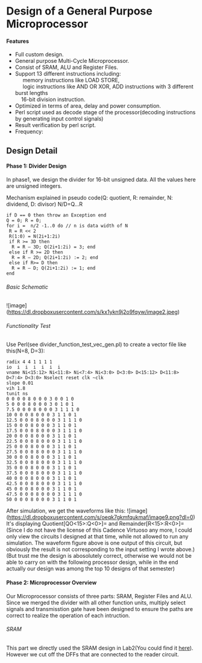 Design of a General Purpose Microprocessor
===================================
#### Features
- Full custom design.&nbsp;<br />
- General purpose Multi-Cycle Microprocessor.&nbsp;<br />
- Consist of SRAM, ALU and Register Files.&nbsp;<br />
- Support 13 different instructions including:&nbsp;<br />
&nbsp; &nbsp; &nbsp;memory instructions like LOAD STORE,&nbsp;<br />
&nbsp; &nbsp; &nbsp;logic instructions like AND OR XOR, ADD instructions with 3 different burst lengths<br />
&nbsp; &nbsp; 16-bit division instruction. &nbsp;<br />
- Optimized in terms of area, delay and power consumption. &nbsp;<br />
- Perl script used as decode stage of the processor(decoding instructions by generating input control signals)<br />
- Result verification by perl script.<br />
- Frequency:<br />
 


## Design Detail


#### Phase 1: Divider Design
In phase1, we design the divider for 16-bit unsigned data.  All the values here are unsigned integers.<br />

Mechanism explained in pseudo code(Q: quotient, R: remainder, N: dividend, D: divisor) N/D=Q...R
```
if D == 0 then throw an Exception end
Q = 0; R = 0;
for i =  n/2 -1..0 do // n is data width of N
 R = R << 2 
 R(1:0) = N(2i+1:2i) 
 if R >= 3D then
  R = R – 3D; Q(2i+1:2i) = 3; end
 else if R >= 2D then
  R = R – 2D; Q(2i+1:2i) := 2; end
 else if R>= D then
  R = R – D; Q(2i+1:2i) := 1; end
end
```
###### Basic Schematic
![image] (https://dl.dropboxusercontent.com/s/kx1ykn9j2o9fqyw/image2.jpeg)

###### Functionality Test

Use Perl(see divider_function_test_vec_gen.pl) to create a vector file like this(N=8, D=3):
```
radix 4 4 1 1 1 1 
io  i  i  i  i  i  i 
vname Ni<15:12> Ni<11:8> Ni<7:4> Ni<3:0> D<3:0> D<15:12> D<11:8> D<7:4> D<3:0> Nselect reset clk ~clk
slope 0.01
vih 1.8
tunit ns
0 0 0 0 8 0 0 0 3 0 0 1 0
5 0 0 0 8 0 0 0 3 0 1 0 1
7.5 0 0 0 8 0 0 0 3 1 1 1 0
10 0 0 0 8 0 0 0 3 1 1 0 1
12.5 0 0 0 8 0 0 0 3 1 1 1 0
15 0 0 0 8 0 0 0 3 1 1 0 1
17.5 0 0 0 8 0 0 0 3 1 1 1 0
20 0 0 0 8 0 0 0 3 1 1 0 1
22.5 0 0 0 8 0 0 0 3 1 1 1 0
25 0 0 0 8 0 0 0 3 1 1 0 1
27.5 0 0 0 8 0 0 0 3 1 1 1 0
30 0 0 0 8 0 0 0 3 1 1 0 1
32.5 0 0 0 8 0 0 0 3 1 1 1 0
35 0 0 0 8 0 0 0 3 1 1 0 1
37.5 0 0 0 8 0 0 0 3 1 1 1 0
40 0 0 0 8 0 0 0 3 1 1 0 1
42.5 0 0 0 8 0 0 0 3 1 1 1 0
45 0 0 0 8 0 0 0 3 1 1 0 1
47.5 0 0 0 8 0 0 0 3 1 1 1 0
50 0 0 0 8 0 0 0 3 1 1 0 1
```
After simulation, we get the waveforms like this:
![image] (https://dl.dropboxusercontent.com/s/oeqk7gkmfqukmaf/image9.png?dl=0)
It's displaying Quotient[QO<15>:Q<0>]= and Remainder[R<15>:R<0>]=<br />
(Since I do not have the license of this Cadence Virtuoso any more, I could only view the circuits I designed at that time, while not allowed to run any simulation. The waveform figure above is one output of this circuit, but obviously the result is not corresponding to the input setting I wrote above.)<br />
(But trust me the design is abosolutely correct, otherwise we would not be able to carry on with the following processor design, while in the end actually our design was among the top 10 designs of that semester)

#### Phase 2: Microprocessor Overview

Our Microprocessor consists of three parts: SRAM, Register Files and ALU. Since we merged the divider with all other function units, multiply select signals and transmisstion gate have been designed to ensure the paths are correct to realize the operation of each intruction.

###### SRAM

This part we directly used the SRAM design in Lab2(You could find it [here](http://www.dushibaiyu.com)). However we cut off the DFFs that are connected to the reader circuit.
